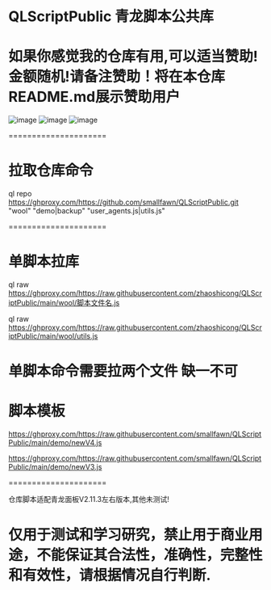 # QLScriptPublic 青龙脚本公共库
# 如果你感觉我的仓库有用,可以适当赞助!金额随机!请备注赞助！将在本仓库README.md展示赞助用户
![image](https://ghproxy.com/https://raw.githubusercontent.com/smallfawn/QLScriptPublic/main/QRCode/wx.png)
![image](https://ghproxy.com/https://raw.githubusercontent.com/smallfawn/QLScriptPublic/main/QRCode/zfb.jpg)
![image](https://ghproxy.com/https://raw.githubusercontent.com/smallfawn/QLScriptPublic/main/QRCode/qq.png)


=====================
# 拉取仓库命令

ql repo https://ghproxy.com/https://github.com/smallfawn/QLScriptPublic.git "wool" "demo|backup" "user_agents.js|utils.js"

=====================
# 单脚本拉库
ql raw https://ghproxy.com/https://raw.githubusercontent.com/zhaoshicong/QLScriptPublic/main/wool/脚本文件名.js

ql raw https://ghproxy.com/https://raw.githubusercontent.com/zhaoshicong/QLScriptPublic/main/wool/utils.js
# 单脚本命令需要拉两个文件 缺一不可
# 脚本模板
https://ghproxy.com/https://raw.githubusercontent.com/smallfawn/QLScriptPublic/main/demo/newV4.js

https://ghproxy.com/https://raw.githubusercontent.com/smallfawn/QLScriptPublic/main/demo/newV3.js

=====================

仓库脚本适配青龙面板V2.11.3左右版本,其他未测试!

# 仅用于测试和学习研究，禁止用于商业用途，不能保证其合法性，准确性，完整性和有效性，请根据情况自行判断.

